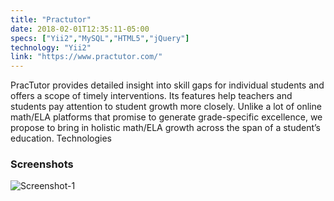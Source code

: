 ```yaml
---
title: "Practutor"
date: 2018-02-01T12:35:11-05:00
specs: ["Yii2","MySQL","HTML5","jQuery"]
technology: "Yii2"
link: "https://www.practutor.com/"
---
```


PracTutor provides detailed insight into skill gaps for individual students and offers a scope of timely interventions. Its features help teachers and students pay attention to student growth more closely. Unlike a lot of online math/ELA platforms that promise to generate grade-specific excellence, we propose to bring in holistic math/ELA growth across the span of a student’s education. Technologies

### Screenshots
![Screenshot-1](/portfolio/images/practutor/screenshot-1.png)